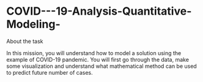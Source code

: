 # COVID---19-Analysis-Quantitative-Modeling-
About the task

In this mission, you will understand how to model a solution using the example of COVID-19 pandemic. You will first go through the data, make some visualization and understand what mathematical method can be used to predict future number of cases.
